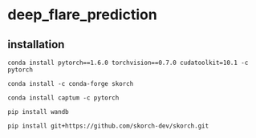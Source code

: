 # deep_flare_prediction

## installation
```conda install pytorch==1.6.0 torchvision==0.7.0 cudatoolkit=10.1 -c pytorch```

```conda install -c conda-forge skorch```

```conda install captum -c pytorch```

```pip install wandb```

```pip install git+https://github.com/skorch-dev/skorch.git```





